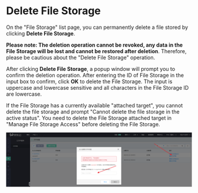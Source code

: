 # Delete File Storage

On the "File Storage" list page, you can permanently delete a file stored by clicking **Delete File Storage**.

**Please note: The deletion operation cannot be revoked, any data in the File Storage will be lost and cannot be restored after deletion**. Therefore, please be cautious about the "Delete File Storage" operation.

After clicking **Delete File Storage**, a popup window will prompt you to confirm the deletion operation. After entering the ID of File Storage in the input box to confirm, click **OK** to delete the File Storage. The input is uppercase and lowercase sensitive and all characters in the File Storage ID are lowercase.

If the File Storage has a currently available "attached target", you cannot delete the file storage and prompt "Cannot delete the file storage in the active status". You need to delete the File Storage attached target in "Manage File Storage Access" before deleting the File Storage.

![DeleteFs](../../../../image/Cloud-File-Service/DeleteFs.png) 

